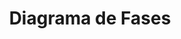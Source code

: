 ---
sigla: PEM5107
title: "Diagrama de Fases"
title_en: "Phase Diagram"

area:
    br: "97134 - Materiais Convencionais e Avançados"
    en: "97135 - Conventional and Advanced Materials"

teorica: 4
pratica: 0
estudos: 8
duracao: 15
total: 180
creditos: 12

docente: [jacare, gilberto]

objetivos:
    br: "Capacitar os alunos para a leitura e interpretação de sistemas binários e ternários bem como para a previsão de microestruturas de ligas nestes sistemas"
    en: "To enable students to the read and interpret binary and ternary phase diagrams as well as to predict microstructures of alloys in these systems."

justificativa:
    br: "Pelo fato da demanda de alunos para o programa de pós-graduação terem formação limitada na leitura e interpretação de diagrama de fases, esta disciplina aborda os fundamentos de diagrama de fases que permitem o entendimento da formação das microestruturas dos materiais metálicos e cerâmicos."
    en: "Because graduate students have in general limited training in reading and interpretation of phase diagram, this course covers the fundamentals of phase diagram that allow the understanding of microstructure formation in metallic and ceramic materials."

conteudo:
    br: | 
        1. Introdução; revisão da termodinâmica de soluções; teoria básica de equilíbrio de fases; curvas de energia livre versus composição; regra das fases.
        2. Sistemas unários, equilíbrios bi-, mono- e invariantes.
        3. Sistemas binários isomorfos; a regra da alavanca; solidificação em equilíbrio e fora de equilíbrio; mínimos e máximos.
        4. Sistemas eutéticos binários; solidificação e microetruturas de ligas hipoeutéticas, eutéticas e hipereutéticas; solidifica-ção unidirecional com eutéticos; casos limites de eutéticos.
        5. Sistemas eutetóides binários; solidificação e microetruturas de ligas hipoeutetóides, eutetóides e hipereutetóides; o sistema Fe-C.
        6. Sistemas monotéticos; sistemas monotetóides; sistemas metatéticos; transformações congruentes.
        7. Sistemas peritéticos binários; resfriamento em equilíbrio e fora do equilíbrio de ligas peritéticas; sistemas peritetóides binários; sistemas sintéticos binários.
        8. Sistemas ternários isomorfos; o triângulo de Gibbs; secções isotérmicas; projeções liquidus; secções verticais; máximos e mínimos; resfriamento em equilíbrio.
        9. Equilíbrio ternário de três fases; regra da alavanca em campos trifásicos; resfriamento em equilíbrio.
        10. Equilíbrio ternário de quatro fases: equilíbrio de classe I; equilíbrio de classe II e equilíbrio de classe III.
        11. Equilíbrio ternários de quatro fases (continuação).
        12. Transformações congruentes em sistemas ternários; sistemas ternários complexos. Cálculo termodinâmico de diagramas de fases.
    en: |
        1. Introduction; review of solution thermodynamics; basic theory of phase equilibrium; free energy curves versus composition; phase rule. 
        2. Unary systems, mono-, bi- and and invariant equilibrium. 
        3. Isomorphous binary systems; the lever rule; equilibrium solidification and non-equilibrium solidification; minimum and maximum in temperature vs composition binary phase diagram.
        4. Binary eutectic systems; solidification and microstructures of hypoeutectic, eutectic and hypereutectic alloys; unidirectional solidification of eutectics; eutectic limit cases. 
        5. Eutectoid binary systems; microstructures of hypoeutectoid, eutectoid and hypereutectoid alloys; Fe-C system. 
        6. Monotectic systems; monotectoid systems; metatectic systems; congruent transformations.
        7. Peritectic binary systems; equilibrium and non-equilibrium cooling of peritectic alloys; peritectoid binary systems; Synthetic binary systems. 
        8. Isomorphous ternary systems; the Gibbs triangle; isothermal sections; liquidus projections; vertical sections; maximum and minimum; equilibrium cooling. 
        9. Three phases ternary equilibrium; the lever rule applied to three phase fields; equilibrium cooling. 
        10. Four phase ternary equilibrium: Class I; Class II and Class III equilibrium. 
        11. Ternary four phase equilibrium (continued) 
        12. Complex ternary systems. Thermodynamic modelling of phase diagrams.

avaliacao:
    br: "Duas avaliações escritas e sem consulta."
    en: ""

referencias:
    br: |
        1. Gordon, P. Principles of Phase Diagrams in Materials Systems, McGraw-Hill, 1968.
        2. Rhines, F. N. Phase Diagrams in Metallurgy: Their Development and Applications, McGraw-Hill, 1956.
        3. Prince, A. Alloy Phase Equilibria, Elsevier, 1966.
        4. Massalski, T. B. Binary Alloys Phase Diagrams, ASM, Metals Park, Ohio, 1986.
        5. Alloy Phase Diagrams, ASM Handbook, Volume 3, ASM, Metals Park, Ohio, 1992.
        6. Hansen, M. Constitution of Binary Alloys, McGraw-Hill, 1958.
        7. Elliot, R. P. Constitution of Binary Alloys: First Supplement, McGraw-Hill, 1965.
        8. Shunk, F. A. Constitution of Binary Alloys: Second Supplement, McGraw-Hill, 1969.
        9. Levin, E. M. Phase Diagram for Ceramists, The American Ceramic Society, 1964.
        10. Rudman, P. S. Phase Stability in Metals and Alloys, McGraw-Hill, 1967.
        11. Kaufman, L. Computer Calculation of Phase Diagrams with Special Reference to Refractory Metals, Academic Press.
        12. Hack, K. The SGTE Casebook – Thermodynamics at Work. The Institut of Metals, London, 1996.
        13. Hillert, M. Phase Equilibria, Phase Diagrams and Phase Transformations. Cambridge University Press, Cambridge, 1998.
        14. Thermocalc version M manuals: User Guide and Examples, ThermoCalc AB, Stockholm, 1997.
---